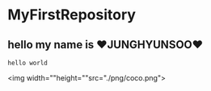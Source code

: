 # MyFirstRepository
## hello my name is ♥JUNGHYUNSOO♥

```
hello world
```

<img width=""height=""src="./png/coco.png"></img>
